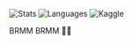 <!--
**kostarakonjac1331/kostarakonjac1331** is a ✨ _special_ ✨ repository because its `README.md` (this file) appears on your GitHub profile.

Here are some ideas to get you started:

- 🔭 I’m currently working on ...
- 🌱 I’m currently learning ...
- 👯 I’m looking to collaborate on ...
- 🤔 I’m looking for help with ...
- 💬 Ask me about ...
- 📫 How to reach me: ...
- 😄 Pronouns: ...
- ⚡ Fun fact: ...
-->
![Stats](https://github-readme-stats.vercel.app/api?username=kostarakonjac1331&show_icons=true&hide_border=true)
![Languages](https://github-readme-stats-rodrigo-arenas.vercel.app/api/top-langs/?username=rodrigo-arenas&layout=compact&langs_count=6&hide_title=true)
![Kaggle](https://road-to-kaggle-grandmaster.vercel.app/api/badges/boneacrabonjac/notebook)



BRMM BRMM :tractor::tractor:
